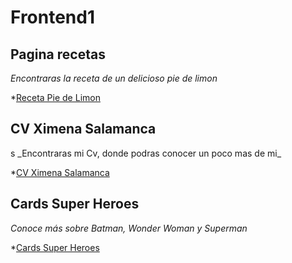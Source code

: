 <h1>Frontend1</h1>

<h2>Pagina recetas</h2>

_Encontraras la receta de un delicioso pie de limon_ 

*[Receta Pie de Limon](https://ximenasalamanca.github.io/Frontend1/Receta/)

<h2>CV Ximena Salamanca</h2>
s
_Encontraras mi Cv, donde podras conocer un poco mas de mi_ 

*[CV Ximena Salamanca](https://ximenasalamanca.github.io/Frontend1/cvXimenaSalamanca/)

<h2>Cards Super Heroes</h2>

_Conoce más sobre Batman, Wonder Woman y Superman_

*[Cards Super Heroes](https://ximenasalamanca.github.io/Frontend1/CardSuperHeroes/)



